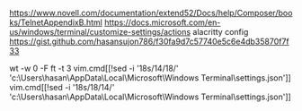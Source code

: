 https://www.novell.com/documentation/extend52/Docs/help/Composer/books/TelnetAppendixB.html
https://docs.microsoft.com/en-us/windows/terminal/customize-settings/actions
alacritty config https://gist.github.com/hasansujon786/f30fa9d7c57740e5c6e4db35870f7f33

wt -w 0 -F ft -t 3
vim.cmd[[!sed -i '18s/14/18/' 'c:\\Users\\hasan\\AppData\\Local\Microsoft\\Windows Terminal\\settings.json']]
vim.cmd[[!sed -i '18s/18/14/' 'c:\\Users\\hasan\\AppData\\Local\Microsoft\\Windows Terminal\\settings.json']]


